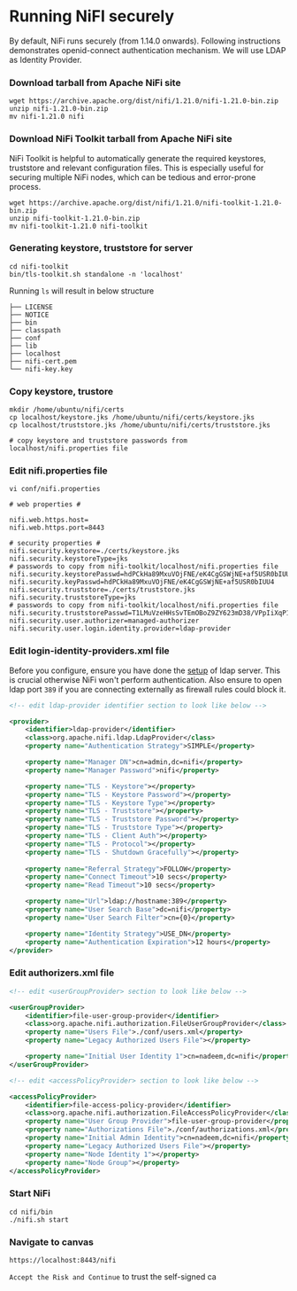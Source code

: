 # Running NiFI securely

By default, NiFi runs securely (from 1.14.0 onwards). Following instructions demonstrates openid-connect authentication mechanism. We will use LDAP as Identity Provider.

### Download tarball from Apache NiFi site

```shell
wget https://archive.apache.org/dist/nifi/1.21.0/nifi-1.21.0-bin.zip
unzip nifi-1.21.0-bin.zip
mv nifi-1.21.0 nifi
```

### Download NiFi Toolkit tarball from Apache NiFi site

NiFi Toolkit is helpful to automatically generate the required keystores, truststore and relevant configuration files. This is especially useful for securing multiple NiFi nodes, which can be tedious and error-prone process.

```shell
wget https://archive.apache.org/dist/nifi/1.21.0/nifi-toolkit-1.21.0-bin.zip
unzip nifi-toolkit-1.21.0-bin.zip
mv nifi-toolkit-1.21.0 nifi-toolkit
```

### Generating keystore, truststore for server

```shell
cd nifi-toolkit
bin/tls-toolkit.sh standalone -n 'localhost'

```

Running `ls` will result in below structure

```
├── LICENSE
├── NOTICE
├── bin
├── classpath
├── conf
├── lib
├── localhost
├── nifi-cert.pem
└── nifi-key.key
```

### Copy keystore, trustore

```shell
mkdir /home/ubuntu/nifi/certs
cp localhost/keystore.jks /home/ubuntu/nifi/certs/keystore.jks
cp localhost/truststore.jks /home/ubuntu/nifi/certs/truststore.jks

# copy keystore and truststore passwords from localhost/nifi.properties file
```

### Edit nifi.properties file

```shell
vi conf/nifi.properties

# web properties #

nifi.web.https.host=
nifi.web.https.port=8443

# security properties #
nifi.security.keystore=./certs/keystore.jks
nifi.security.keystoreType=jks
# passwords to copy from nifi-toolkit/localhost/nifi.properties file
nifi.security.keystorePasswd=hdPCkHa89MxuVOjFNE/eK4CgGSWjNE+af5USR0bIUU4
nifi.security.keyPasswd=hdPCkHa89MxuVOjFNE/eK4CgGSWjNE+af5USR0bIUU4
nifi.security.truststore=./certs/truststore.jks
nifi.security.truststoreType=jks
# passwords to copy from nifi-toolkit/localhost/nifi.properties file
nifi.security.truststorePasswd=T1LMuVzeHHsSvTEmOBoZ9ZY623mD38/VPpIiXqP1Hzg
nifi.security.user.authorizer=managed-authorizer
nifi.security.user.login.identity.provider=ldap-provider
```

### Edit login-identity-providers.xml file

Before you configure, ensure you have done the [setup](./ldap-setup.md) of ldap server. This is crucial otherwise NiFi won't perform authentication. Also ensure to open ldap port `389` if you are connecting externally as firewall rules could block it.

```xml
<!-- edit ldap-provider identifier section to look like below -->

<provider>
    <identifier>ldap-provider</identifier>
    <class>org.apache.nifi.ldap.LdapProvider</class>
    <property name="Authentication Strategy">SIMPLE</property>

    <property name="Manager DN">cn=admin,dc=nifi</property>
    <property name="Manager Password">nifi</property>

    <property name="TLS - Keystore"></property>
    <property name="TLS - Keystore Password"></property>
    <property name="TLS - Keystore Type"></property>
    <property name="TLS - Truststore"></property>
    <property name="TLS - Truststore Password"></property>
    <property name="TLS - Truststore Type"></property>
    <property name="TLS - Client Auth"></property>
    <property name="TLS - Protocol"></property>
    <property name="TLS - Shutdown Gracefully"></property>
    
    <property name="Referral Strategy">FOLLOW</property>
    <property name="Connect Timeout">10 secs</property>
    <property name="Read Timeout">10 secs</property>

    <property name="Url">ldap://hostname:389</property>
    <property name="User Search Base">dc=nifi</property>
    <property name="User Search Filter">cn={0}</property>

    <property name="Identity Strategy">USE_DN</property>
    <property name="Authentication Expiration">12 hours</property>
</provider>
```

### Edit authorizers.xml file

```xml
<!-- edit <userGroupProvider> section to look like below -->

<userGroupProvider>
    <identifier>file-user-group-provider</identifier>
    <class>org.apache.nifi.authorization.FileUserGroupProvider</class>
    <property name="Users File">./conf/users.xml</property>
    <property name="Legacy Authorized Users File"></property>

    <property name="Initial User Identity 1">cn=nadeem,dc=nifi</property>
</userGroupProvider>

<!-- edit <accessPolicyProvider> section to look like below -->

<accessPolicyProvider>
    <identifier>file-access-policy-provider</identifier>
    <class>org.apache.nifi.authorization.FileAccessPolicyProvider</class>
    <property name="User Group Provider">file-user-group-provider</property>
    <property name="Authorizations File">./conf/authorizations.xml</property>
    <property name="Initial Admin Identity">cn=nadeem,dc=nifi</property>
    <property name="Legacy Authorized Users File"></property>
    <property name="Node Identity 1"></property>
    <property name="Node Group"></property>
</accessPolicyProvider>
```

### Start NiFi

```shell
cd nifi/bin
./nifi.sh start
```

### Navigate to canvas

`https://localhost:8443/nifi`

`Accept the Risk and Continue` to trust the self-signed ca